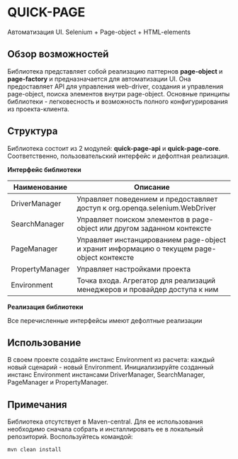 # QUICK-PAGE
Автоматизация UI. Selenium + Page-object + HTML-elements

## Обзор возможностей
Библиотека представляет собой реализацию паттернов **page-object** и **page-factory** и предназначается для автоматизации UI.
Она предоставляет API для управления web-driver, создания и управления page-object, поиска элементов внутри page-object.
Основные принципы библиотеки - легковесность и возможность полного конфигурирования из проекта-клиента.

## Структура
Библиотека состоит из 2 модулей: **quick-page-api** и **quick-page-core**. Соответственно, пользовательский интерфейс и
дефолтная реализация.

<p><b>Интерфейс библиотеки</b></p>

| Наименование     | Описание                                                                                                                                                                                                                                                                                                                                                                                                                                                                      |
|------------------|---------------------------------------------------------------------------------------------|
| DriverManager    | Управляет поведением и предоставляет доступ к org.openqa.selenium.WebDriver                 |
| SearchManager    | Управляет поиском элементов в page-object или другом заданном контексте                     |
| PageManager      | Управляет инстанцированием page-object и хранит информацию о текущем page-object контексте  |
| PropertyManager  | Управляет настройками проекта                                                               |
| Environment      | Точка входа. Агрегатор для реализаций менеджеров и провайдер доступа к ним                  |

<p><b>Реализация библиотеки</b></p>
Все перечисленные интерфейсы имеют дефолтные реализации

## Использование
В своем проекте создайте инстанс Environment из расчета: каждый новый сценарий - новый Environment.
Инициализируйте созданный инстанс Environment инстансами DriverManager, SearchManager, PageManager и PropertyManager.

## Примечания
Библиотека отсутствует в Maven-central. Для ее использования необходимо сначала собрать и  инсталлировать ее в
локальный репозиторий. Воспользуйтесь командой:
```
mvn clean install
```